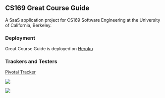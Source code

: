 ## CS169 Great Course Guide

A SaaS application project for CS169 Software Engineering at the University of California, Berkeley.

### Deployment

Great Course Guide is deployed on [Heroku](https://cs169-great-course-guide.herokuapp.com/)

### Trackers and Testers

[Pivotal Tracker](https://www.pivotaltracker.com/n/projects/1541787)

[<img src="https://api.travis-ci.org/sophiazheng/CS169_Great_Course_Guide.svg"/>](https://travis-ci.org/sophiazheng/CS169_Great_Course_Guide)

[<img src="https://codeclimate.com/github/sophiazheng/CS169_Great_Course_Guide/badges/gpa.svg" />](https://codeclimate.com/github/sophiazheng/CS169_Great_Course_Guide)
